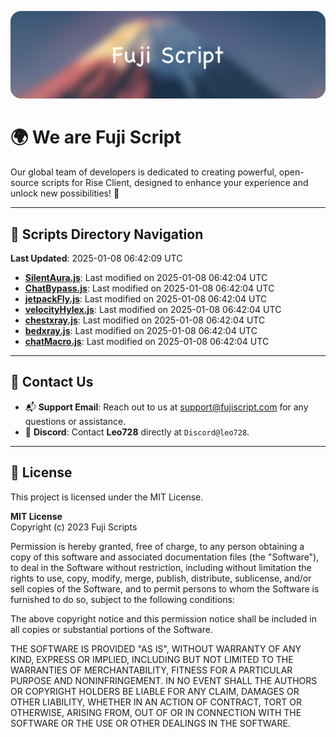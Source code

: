 ![Banner](.github/b.webp)

# 🌍 **We are Fuji Script**

Our global team of developers is dedicated to creating powerful, open-source scripts for Rise Client, designed to enhance your experience and unlock new possibilities! 🌟

---
<!-- SCRIPTS_NAVIGATION_START -->
## 📂 **Scripts Directory Navigation**

**Last Updated**: 2025-01-08 06:42:09 UTC

- **[SilentAura.js](scripts/SilentAura.js)**: Last modified on 2025-01-08 06:42:04 UTC
- **[ChatBypass.js](scripts/ChatBypass.js)**: Last modified on 2025-01-08 06:42:04 UTC
- **[jetpackFly.js](scripts/jetpackFly.js)**: Last modified on 2025-01-08 06:42:04 UTC
- **[velocityHylex.js](scripts/velocityHylex.js)**: Last modified on 2025-01-08 06:42:04 UTC
- **[chestxray.js](scripts/chestxray.js)**: Last modified on 2025-01-08 06:42:04 UTC
- **[bedxray.js](scripts/bedxray.js)**: Last modified on 2025-01-08 06:42:04 UTC
- **[chatMacro.js](scripts/chatMacro.js)**: Last modified on 2025-01-08 06:42:04 UTC

<!-- SCRIPTS_NAVIGATION_END -->

---

## 💬 **Contact Us**  
- 📬 **Support Email**: Reach out to us at [support@fujiscript.com](mailto:support@fujiscript.com) for any questions or assistance.  
- 💬 **Discord**: Contact **Leo728** directly at `Discord@leo728`.

---

## 📜 **License**

This project is licensed under the MIT License.  

**MIT License**  
Copyright (c) 2023 Fuji Scripts  

Permission is hereby granted, free of charge, to any person obtaining a copy of this software and associated documentation files (the "Software"), to deal in the Software without restriction, including without limitation the rights to use, copy, modify, merge, publish, distribute, sublicense, and/or sell copies of the Software, and to permit persons to whom the Software is furnished to do so, subject to the following conditions:  

The above copyright notice and this permission notice shall be included in all copies or substantial portions of the Software.  

THE SOFTWARE IS PROVIDED "AS IS", WITHOUT WARRANTY OF ANY KIND, EXPRESS OR IMPLIED, INCLUDING BUT NOT LIMITED TO THE WARRANTIES OF MERCHANTABILITY, FITNESS FOR A PARTICULAR PURPOSE AND NONINFRINGEMENT. IN NO EVENT SHALL THE AUTHORS OR COPYRIGHT HOLDERS BE LIABLE FOR ANY CLAIM, DAMAGES OR OTHER LIABILITY, WHETHER IN AN ACTION OF CONTRACT, TORT OR OTHERWISE, ARISING FROM, OUT OF OR IN CONNECTION WITH THE SOFTWARE OR THE USE OR OTHER DEALINGS IN THE SOFTWARE.  
